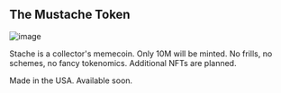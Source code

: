 ## The Mustache Token

![image](https://user-images.githubusercontent.com/100726507/156831297-293c0148-e4b9-4f80-af40-329af161f330.png)

Stache is a collector's memecoin. Only 10M will be minted. No frills, no schemes, no fancy tokenomics. Additional NFTs are planned. 

Made in the USA. Available soon.
